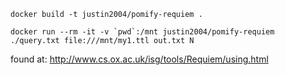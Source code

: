 ```
docker build -t justin2004/pomify-requiem .
```

```
docker run --rm -it -v `pwd`:/mnt justin2004/pomify-requiem ./query.txt file:///mnt/my1.ttl out.txt N
```









found at:
http://www.cs.ox.ac.uk/isg/tools/Requiem/using.html
